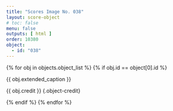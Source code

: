 ```yaml
---
title: "Scores Image No. 038"
layout: score-object
# toc: false
menu: false
outputs: [ html ]
order: 10380
object:
  - id: "038"
---
```


{% for obj in objects.object_list %}
{% if obj.id == object[0].id %}

{{ obj.extended_caption }}

{{ obj.credit }} {.object-credit}

{% endif %}
{% endfor %}
